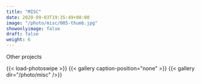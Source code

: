 ```yaml
---
title: "MISC"
date: 2020-09-03T19:35:49+08:00
image: "/photo/misc/005-thumb.jpg"
showonlyimage: false
draft: false
weight: 6
---
```

Other projects
<!--more-->
{{< load-photoswipe >}} 
{{< gallery caption-position="none" >}}
{{< gallery dir="/photo/misc" />}}